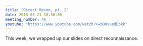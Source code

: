 ```yaml
---
title: "Direct Recon, pt. 2"
date: 2018-03-21 18:30:00
meeting_number: 46
youtube: "https://www.youtube.com/watch?v=bOOvuedEbkk"
---
```

This week, we wrapped up our slides on direct reconnaissance.
